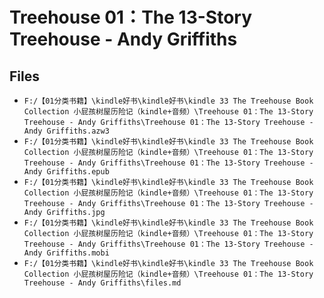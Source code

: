 # Treehouse 01：The 13-Story Treehouse - Andy Griffiths

## Files

- `F:/【01分类书籍】\kindle好书\kindle好书\kindle 33 The Treehouse Book Collection 小屁孩树屋历险记（kindle+音频）\Treehouse 01：The 13-Story Treehouse - Andy Griffiths\Treehouse 01：The 13-Story Treehouse - Andy Griffiths.azw3`
- `F:/【01分类书籍】\kindle好书\kindle好书\kindle 33 The Treehouse Book Collection 小屁孩树屋历险记（kindle+音频）\Treehouse 01：The 13-Story Treehouse - Andy Griffiths\Treehouse 01：The 13-Story Treehouse - Andy Griffiths.epub`
- `F:/【01分类书籍】\kindle好书\kindle好书\kindle 33 The Treehouse Book Collection 小屁孩树屋历险记（kindle+音频）\Treehouse 01：The 13-Story Treehouse - Andy Griffiths\Treehouse 01：The 13-Story Treehouse - Andy Griffiths.jpg`
- `F:/【01分类书籍】\kindle好书\kindle好书\kindle 33 The Treehouse Book Collection 小屁孩树屋历险记（kindle+音频）\Treehouse 01：The 13-Story Treehouse - Andy Griffiths\Treehouse 01：The 13-Story Treehouse - Andy Griffiths.mobi`
- `F:/【01分类书籍】\kindle好书\kindle好书\kindle 33 The Treehouse Book Collection 小屁孩树屋历险记（kindle+音频）\Treehouse 01：The 13-Story Treehouse - Andy Griffiths\files.md`
